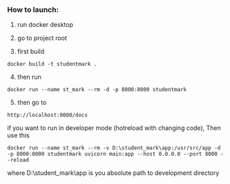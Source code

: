 
### How to launch:

1) run docker desktop


2) go to project root


3) first build

```shell
docker build -t studentmark .
```

4) then run

```shell
docker run --name st_mark --rm -d -p 8000:8000 studentmark
```

5) then go to

``http://localhost:8000/docs``

if you want to run in developer mode (hotreload with changing code), Then use this

```shell
docker run --name st_mark --rm -v D:\student_mark\app:/usr/src/app -d -p 8000:8000 studentmark uvicorn main:app --host 0.0.0.0 --port 8000 --reload 
```

where D:\student_mark\app is you absolute path to development directory